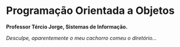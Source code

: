 <h1> Programação Orientada a Objetos </h1>

<b>Professor Tércio Jorge, Sistemas de Informação.</b>

<i>Desculpe, aparentemente o meu cachorro comeu o diretório...<i>